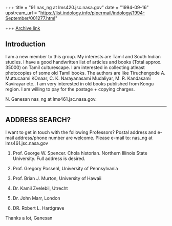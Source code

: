 +++
title = "91 nas_ng at lms420.jsc.nasa.gov"
date = "1994-09-16"
upstream_url = "https://list.indology.info/pipermail/indology/1994-September/001277.html"

+++
[Archive link](https://list.indology.info/pipermail/indology/1994-September/001277.html)




Introduction
---------------

I am a new member to this group. My interests are Tamil
and South Indian studies. I have a good handwritten list of articles 
and books (Total approx. 35000) on Tamil culturescape.
I am interested in collecting atleast photocopies of
some old Tamil books. The authors are like Tiruchengode
A. Muttucaami KOnaar, C. K. Narayanasami Mudaliyar,
M. R. Kandasami Kavirayar etc.. I am very interested in old
books published from Kongu region. I am willing to pay for
the postage + copying charges.

N. Ganesan
nas_ng at lms461.jsc.nasa.gov.

*********************************************************************


ADDRESS SEARCH?
----------------

I want to get in touch with the following Professors?
Postal address and e-mail address/phone number are welcome.
Please e-mail to:
nas_ng at lms461.jsc.nasa.gov

1) Prof. George W. Spencer. Chola historian.
Northern Illinois State University. Full address
is desired.

2) Prof. Gregory Possehl, University of Pennsylvania

3) Prof. Brian J. Murton, University of Hawaii

4) Dr. Kamil Zvelebil, Utrecht

5) Dr. John Marr, London

6) DR. Robert L. Hardgrave

Thanks a lot,
Ganesan






